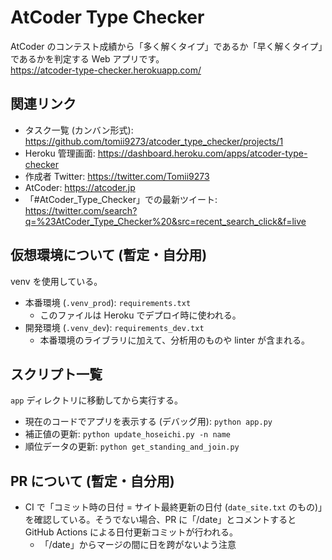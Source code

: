 # AtCoder Type Checker

AtCoder のコンテスト成績から「多く解くタイプ」であるか「早く解くタイプ」であるかを判定する Web アプリです。  
https://atcoder-type-checker.herokuapp.com/

## 関連リンク

- タスク一覧 (カンバン形式): https://github.com/tomii9273/atcoder_type_checker/projects/1
- Heroku 管理画面: https://dashboard.heroku.com/apps/atcoder-type-checker
- 作成者 Twitter: https://twitter.com/Tomii9273
- AtCoder: https://atcoder.jp
- 「#AtCoder_Type_Checker」での最新ツイート: https://twitter.com/search?q=%23AtCoder_Type_Checker%20&src=recent_search_click&f=live

## 仮想環境について (暫定・自分用)

venv を使用している。

- 本番環境 (`.venv_prod`): `requirements.txt`
  - このファイルは Heroku でデプロイ時に使われる。
- 開発環境 (`.venv_dev`): `requirements_dev.txt`
  - 本番環境のライブラリに加えて、分析用のものや linter が含まれる。

## スクリプト一覧

`app` ディレクトリに移動してから実行する。

- 現在のコードでアプリを表示する (デバッグ用): `python app.py`
- 補正値の更新: `python update_hoseichi.py -n name`
- 順位データの更新: `python get_standing_and_join.py`

## PR について (暫定・自分用)

- CI で「コミット時の日付 = サイト最終更新の日付 (`date_site.txt` のもの)」を確認している。そうでない場合、PR に「/date」とコメントすると GitHub Actions による日付更新コミットが行われる。
  - 「/date」からマージの間に日を跨がないよう注意
